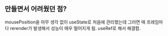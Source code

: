 ## 만들면서 어려웠던 점?
mousePosition을 아무 생각 없이 useState로 처음에 관리했는데 그러면 매 프레임마다 rerender가 발생해서 성능이 매우 떨어지게 됨. useRef로 해서 해결함.

